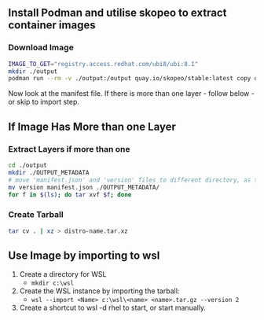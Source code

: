 ## Install Podman and utilise skopeo to extract container images

### Download Image
```bash
IMAGE_TO_GET="registry.access.redhat.com/ubi8/ubi:8.1"
mkdir ./output
podman run --rm -v ./output:/output quay.io/skopeo/stable:latest copy docker://$IMAGE_TO_GET --override-os linux --override-arch amd64 dir:./output
```

Now look at the manifest file. If there is more than one layer - follow below - or skip to import step.

## If Image Has More than one Layer

### Extract Layers if more than one

```bash
cd ./output
mkdir ./OUTPUT_METADATA
# move 'manifest.json' and 'version' files to different directory, as they aren't archives
mv version manifest.json ./OUTPUT_METADATA/
for f in $(ls); do tar xvf $f; done
```

### Create Tarball

```bash
tar cv . | xz > distro-name.tar.xz
```


## Use Image by importing to wsl

1.  Create a directory for WSL
    -   `mkdir c:\wsl`
2.  Create the WSL instance by importing the tarball:
    -   `wsl --import <Name> c:\wsl\<name> <name>.tar.gz --version 2`
3.  Create a shortcut to wsl -d rhel to start, or start manually.
